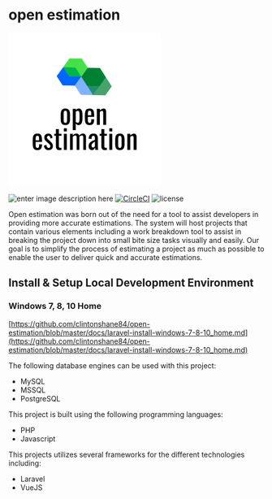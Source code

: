 
# open estimation

![logo](/public/img/open-estimation-logo.png)

![enter image description here](https://img.shields.io/github/package-json/v/clintonshane84/open-estimation/master)
[![CircleCI](https://circleci.com/gh/clintonshane84/open-estimation.svg?style=svg)](https://circleci.com/gh/clintonshane84/open-estimation)
![license](https://img.shields.io/github/license/clintonshane84/open-estimation)

Open estimation was born out of the need for a tool to assist developers in providing more accurate estimations. The system will host projects that contain various elements including a work breakdown tool to assist in breaking the project down into small bite size tasks visually and easily. Our goal is to simplify the process of estimating a project as much as possible to enable the user to deliver quick and accurate estimations.

## Install & Setup Local Development Environment

### Windows 7, 8, 10 Home

[https://github.com/clintonshane84/open-estimation/blob/master/docs/laravel-install-windows-7-8-10_home.md](https://github.com/clintonshane84/open-estimation/blob/master/docs/laravel-install-windows-7-8-10_home.md)

The following database engines can be used with this project:

- MySQL
- MSSQL
- PostgreSQL

This project is built using the following programming languages:

- PHP
- Javascript

This projects utilizes several frameworks for the different technologies including:

- Laravel
- VueJS
